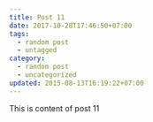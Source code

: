 ```yaml
---
title: Post 11
date: 2017-10-28T17:46:50+07:00
tags:
  - random post
  - untagged
category:
  - random post
  - uncategorized
updated: 2015-08-13T16:19:22+07:00
---
```

This is content of post 11